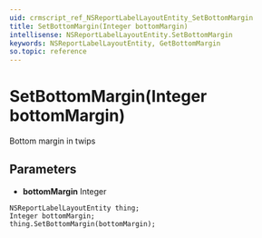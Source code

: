 ```yaml
---
uid: crmscript_ref_NSReportLabelLayoutEntity_SetBottomMargin
title: SetBottomMargin(Integer bottomMargin)
intellisense: NSReportLabelLayoutEntity.SetBottomMargin
keywords: NSReportLabelLayoutEntity, GetBottomMargin
so.topic: reference
---
```


# SetBottomMargin(Integer bottomMargin)

Bottom margin in twips

## Parameters

* **bottomMargin** Integer

```crmscript
NSReportLabelLayoutEntity thing;
Integer bottomMargin;
thing.SetBottomMargin(bottomMargin);
```

